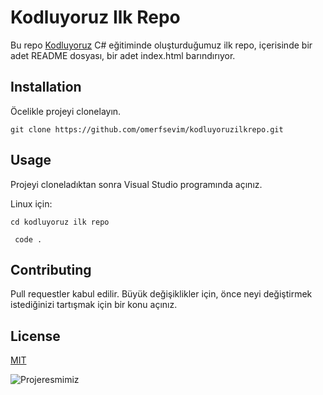 # Kodluyoruz Ilk Repo

Bu repo [Kodluyoruz](https://www.kodluyoruz.org/) C# eğitiminde oluşturduğumuz ilk repo, içerisinde bir adet README dosyası, bir adet index.html barındırıyor.

## Installation

Öcelikle projeyi clonelayın.

```git clone https://github.com/omerfsevim/kodluyoruzilkrepo.git```

## Usage

Projeyi cloneladıktan sonra Visual Studio programında açınız.

Linux için:

```cd kodluyoruz ilk repo```

``` code .```

## Contributing

Pull requestler kabul edilir. Büyük değişiklikler için, önce neyi değiştirmek istediğinizi tartışmak için bir konu açınız.

## License

[MIT](https://choosealicense.com/licenses/mit/)

![Projeresmimiz](https://www.birendustrimuhendisi.com/wp-content/uploads/2021/01/Proje-Yonetimi-Nedir.png)